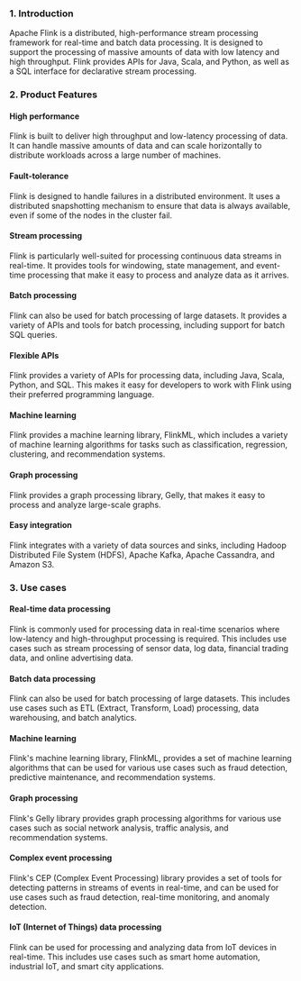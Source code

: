 ### 1. Introduction
Apache Flink is a distributed, high-performance stream processing framework for real-time and batch data processing. It is designed to support the processing of massive amounts of data with low latency and high throughput. Flink provides APIs for Java, Scala, and Python, as well as a SQL interface for declarative stream processing.
### 2. Product Features
#### High performance
Flink is built to deliver high throughput and low-latency processing of data. It can handle massive amounts of data and can scale horizontally to distribute workloads across a large number of machines.
#### Fault-tolerance
Flink is designed to handle failures in a distributed environment. It uses a distributed snapshotting mechanism to ensure that data is always available, even if some of the nodes in the cluster fail.

#### Stream processing
Flink is particularly well-suited for processing continuous data streams in real-time. It provides tools for windowing, state management, and event-time processing that make it easy to process and analyze data as it arrives.

#### Batch processing
Flink can also be used for batch processing of large datasets. It provides a variety of APIs and tools for batch processing, including support for batch SQL queries.

#### Flexible APIs
Flink provides a variety of APIs for processing data, including Java, Scala, Python, and SQL. This makes it easy for developers to work with Flink using their preferred programming language.

#### Machine learning
Flink provides a machine learning library, FlinkML, which includes a variety of machine learning algorithms for tasks such as classification, regression, clustering, and recommendation systems.

#### Graph processing
Flink provides a graph processing library, Gelly, that makes it easy to process and analyze large-scale graphs.

#### Easy integration
Flink integrates with a variety of data sources and sinks, including Hadoop Distributed File System (HDFS), Apache Kafka, Apache Cassandra, and Amazon S3.



### 3. Use cases
#### Real-time data processing
Flink is commonly used for processing data in real-time scenarios where low-latency and high-throughput processing is required. This includes use cases such as stream processing of sensor data, log data, financial trading data, and online advertising data.

#### Batch data processing
Flink can also be used for batch processing of large datasets. This includes use cases such as ETL (Extract, Transform, Load) processing, data warehousing, and batch analytics.

#### Machine learning
Flink's machine learning library, FlinkML, provides a set of machine learning algorithms that can be used for various use cases such as fraud detection, predictive maintenance, and recommendation systems.

#### Graph processing
Flink's Gelly library provides graph processing algorithms for various use cases such as social network analysis, traffic analysis, and recommendation systems.

#### Complex event processing
Flink's CEP (Complex Event Processing) library provides a set of tools for detecting patterns in streams of events in real-time, and can be used for use cases such as fraud detection, real-time monitoring, and anomaly detection.

#### IoT (Internet of Things) data processing
Flink can be used for processing and analyzing data from IoT devices in real-time. This includes use cases such as smart home automation, industrial IoT, and smart city applications.


